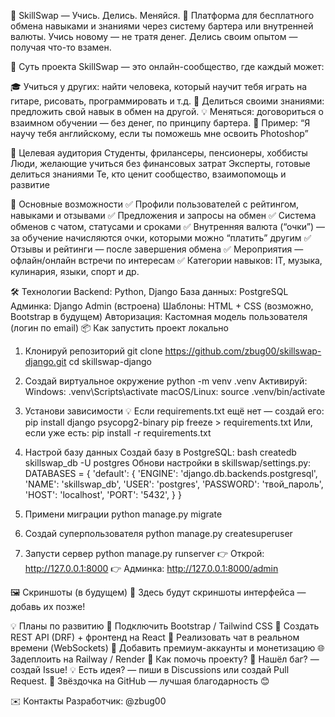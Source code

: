 🌟 SkillSwap — Учись. Делись. Меняйся.
🤝 Платформа для бесплатного обмена навыками и знаниями через систему бартера или внутренней валюты.
Учись новому — не тратя денег. Делись своим опытом — получая что-то взамен. 

🎯 Суть проекта
SkillSwap — это онлайн-сообщество, где каждый может:

🎓 Учиться у других: найти человека, который научит тебя играть на гитаре, рисовать, программировать и т.д.
🤲 Делиться своими знаниями: предложить свой навык в обмен на другой.
💡 Меняться: договориться о взаимном обучении — без денег, по принципу бартера.
💬 Пример:
“Я научу тебя английскому, если ты поможешь мне освоить Photoshop” 

👥 Целевая аудитория
Студенты, фрилансеры, пенсионеры, хоббисты
Люди, желающие учиться без финансовых затрат
Эксперты, готовые делиться знаниями
Те, кто ценит сообщество, взаимопомощь и развитие

🧩 Основные возможности
✅ Профили пользователей с рейтингом, навыками и отзывами
✅ Предложения и запросы на обмен
✅ Система обменов с чатом, статусами и сроками
✅ Внутренняя валюта (“очки”) — за обучение начисляются очки, которыми можно “платить” другим
✅ Отзывы и рейтинги — после завершения обмена
✅ Мероприятия — офлайн/онлайн встречи по интересам
✅ Категории навыков: IT, музыка, кулинария, языки, спорт и др.

🛠️ Технологии
Backend: Python, Django
База данных: PostgreSQL
Админка: Django Admin (встроена)
Шаблоны: HTML + CSS (возможно, Bootstrap в будущем)
Авторизация: Кастомная модель пользователя (логин по email)
📦 Как запустить проект локально

1. Клонируй репозиторий
git clone https://github.com/zbug00/skillswap-django.git
cd skillswap-django

2. Создай виртуальное окружение
python -m venv .venv
Активируй:
Windows:
.venv\Scripts\activate
macOS/Linux:
source .venv/bin/activate

3. Установи зависимости
💡 Если requirements.txt ещё нет — создай его: 
pip install django psycopg2-binary
pip freeze > requirements.txt
Или, если уже есть:
pip install -r requirements.txt

4. Настрой базу данных
Создай базу в PostgreSQL:
bash
createdb skillswap_db -U postgres
Обнови настройки в skillswap/settings.py:
DATABASES = {
    'default': {
        'ENGINE': 'django.db.backends.postgresql',
        'NAME': 'skillswap_db',
        'USER': 'postgres',
        'PASSWORD': 'твой_пароль',
        'HOST': 'localhost',
        'PORT': '5432',
    }
}
5. Примени миграции
python manage.py migrate
6. Создай суперпользователя
python manage.py createsuperuser
7. Запусти сервер
python manage.py runserver
👉 Открой: http://127.0.0.1:8000
👉 Админка: http://127.0.0.1:8000/admin

🖼️ Скриншоты (в будущем)
📸 Здесь будут скриншоты интерфейса — добавь их позже! 

💡 Планы по развитию
🎨 Подключить Bootstrap / Tailwind CSS
📱 Создать REST API (DRF) + фронтенд на React
💬 Реализовать чат в реальном времени (WebSockets)
🎁 Добавить премиум-аккаунты и монетизацию
🌐 Задеплоить на Railway / Render
🤝 Как помочь проекту?
🐛 Нашёл баг? — создай Issue!
💡 Есть идея? — пиши в Discussions или создай Pull Request.
🌟 Звёздочка на GitHub — лучшая благодарность 😊

✉️ Контакты
Разработчик: @zbug00